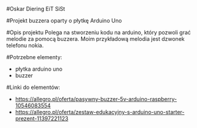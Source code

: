 #Oskar Diering EiT SiSt

#Projekt buzzera oparty o płytkę Arduino Uno

#Opis projektu
Polega na stworzeniu kodu na arduino, który pozwoli grać melodie za pomocą buzzera. Moim przykładową melodia jest dzwonek 
telefonu nokia.

#Potrzebne elementy:
- płytka arduino uno
- buzzer

#Linki do elementów:
- https://allegro.pl/oferta/pasywny-buzzer-5v-arduino-raspberry-10546083554
- https://allegro.pl/oferta/zestaw-edukacyjny-s-arduino-uno-starter-prezent-11397221123


